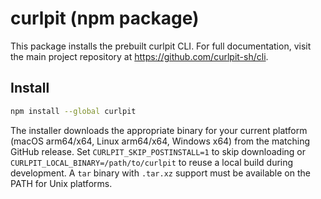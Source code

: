 # curlpit (npm package)

This package installs the prebuilt curlpit CLI. For full documentation, visit the main project repository at https://github.com/curlpit-sh/cli.

## Install

```bash
npm install --global curlpit
```

The installer downloads the appropriate binary for your current platform (macOS arm64/x64, Linux arm64/x64, Windows x64) from the matching GitHub release. Set `CURLPIT_SKIP_POSTINSTALL=1` to skip downloading or `CURLPIT_LOCAL_BINARY=/path/to/curlpit` to reuse a local build during development. A `tar` binary with `.tar.xz` support must be available on the PATH for Unix platforms.
